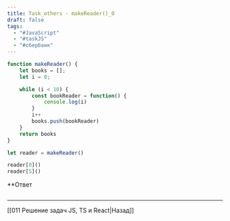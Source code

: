 ```yaml
---
title: Task_others - makeReader()_0
draft: false
tags:
  - "#JavaScript"
  - "#taskJS"
  - "#сбербанк"
---
```

```js
function makeReader() {
	let books = [];
	let i = 0;

	while (i < 10) {
		const bookReader = function() {
			console.log(i)
		}
		i++
		books.push(bookReader)
	}
	return books
}

let reader = makeReader()

reader[0]()
reader[5]()
```

**Ответ

```js

```

___

[[011 Решение задач JS, TS и React|Назад]]
